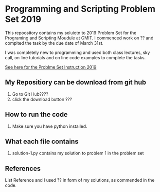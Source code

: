 # Programming and Scripting Problem Set 2019

This repoository contains my soluiotn to 2019 Problem Set for the Programing and Scripting Moudule at GMIT.
I commenced work on ?? and complted the task by the due date of March 31st.

I was completely new to programming and used both class lectures, sky call, on line tutorials and on line code examples to complete the tasks. 

[See here for the Problme Set Instruction 2019]()

## My Repositiory can be download from git hub 
1. Go to Git Hub????
2. click the download button ???

## How to run the code
1. Make sure you have python installed.

## What each file contains

1. solution-1.py contains my solution to problem 1 in the problem set

## References
List Reference and I used ?? in form of my solutions, as commended in the code. 